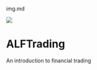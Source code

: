 img.md                           

<img src="WSJ.png">

# ALFTrading
An introduction to financial trading
